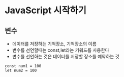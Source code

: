 # JavaScript 시작하기

## 변수

- 데이터를 저장하는 기억장소, 기억장소의 이름
- 변수를 선언할때는 const,let라는 키워드를 사용한다
- 변수를 선언하는 것은 데이터를 저장할 장소를 예약하는 것

```
const num1 = 100
let num2 = 100
```

